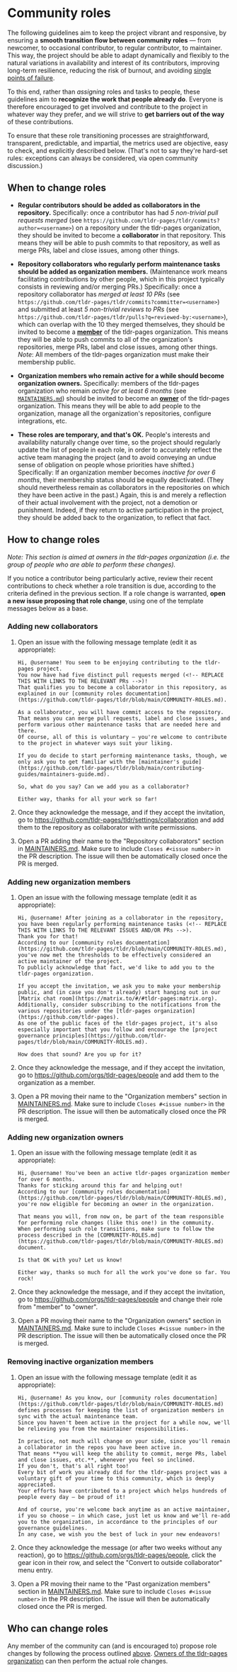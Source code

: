 # Community roles

The following guidelines aim to keep the project vibrant and responsive,
by ensuring a **smooth transition flow between community roles** —
from newcomer, to occasional contributor, to regular contributor, to maintainer.
This way, the project should be able to adapt dynamically and flexibly
to the natural variations in availability and interest of its contributors,
improving long-term resilience, reducing the risk of burnout, and avoiding
[single points of failure](https://en.wikipedia.org/wiki/Bus_factor).

To this end, rather than _assigning_ roles and tasks to people,
these guidelines aim to **recognize the work that people already do**.
Everyone is therefore encouraged to get involved
and contribute to the project in whatever way they prefer,
and we will strive to **get barriers out of the way** of these contributions.

To ensure that these role transitioning processes are
straightforward, transparent, predictable, and impartial,
the metrics used are objective, easy to check, and explicitly described below.
(That's not to say they're hard-set rules:
exceptions can always be considered, via open community discussion.)


## When to change roles

- **Regular contributors should be added as collaborators in the repository.**
  Specifically: once a contributor has had _5 non-trivial pull requests merged_
  (see `https://github.com/tldr-pages/tldr/commits?author=<username>`)
  on a repository under the tldr-pages organization,
  they should be invited to become
  a **collaborator** in that repository.
  This means they will be able to push commits to that repository,
  as well as merge PRs, label and close issues, among other things.

- **Repository collaborators who regularly perform maintenance tasks should be added as organization members.**
  (Maintenance work means facilitating contributions by other people,
  which in this project typically consists in reviewing and/or merging PRs.)
  Specifically: once a repository collaborator has _merged at least 10 PRs_
  (see `https://github.com/tldr-pages/tldr/commits?committer=<username>`)
  and submitted at least _5 non-trivial reviews to PRs_
  (see `https://github.com/tldr-pages/tldr/pulls?q=reviewed-by:<username>`),
  which can overlap with the 10 they merged themselves,
  they should be invited to become a
  [**member**](https://github.com/orgs/tldr-pages/people)
  of the tldr-pages organization.
  This means they will be able to
  push commits to all of the organization's repositories,
  merge PRs, label and close issues, among other things.
  _Note_: All members of the tldr-pages organization
  must make their membership public.

- **Organization members who remain active for a while should become organization owners.**
  Specifically: members of the tldr-pages organization
  who remain _active for at least 6 months_
  (see [`MAINTAINERS.md`](MAINTAINERS.md#organization-members))
  should be invited to become an
  [**owner**](https://help.github.com/articles/permission-levels-for-an-organization/)
  of the tldr-pages organization.
  This means they will be able to add people to the organization,
  manage all the organization's repositories, configure integrations, etc.

- **These roles are temporary, and that's OK.**
  People's interests and availability naturally change over time,
  so the project should regularly update the list of people in each role,
  in order to accurately reflect the active team managing the project
  (and to avoid conveying an undue sense of obligation
  on people whose priorities have shifted.)
  Specifically: If an organization member becomes _inactive for over 6 months_,
  their membership status should be equally deactivated.
  (They should nevertheless remain as collaborators
  in the repositories on which they have been active in the past.)
  Again, this is and merely a reflection
  of their actual involvement with the project,
  not a demotion or punishment.
  Indeed, if they return to active participation in the project,
  they should be added back to the organization, to reflect that fact.


## How to change roles

*Note: This section is aimed at owners in the tldr-pages organization
(i.e. the group of people who are able to perform these changes).*

If you notice a contributor being particularly active,
review their recent contributions to check whether a role transition is due,
according to the criteria defined in the previous section.
If a role change is warranted, **open a new issue proposing that role change**,
using one of the template messages below as a base.

### Adding new collaborators

1. Open an issue with the following message template (edit it as appropriate):

   ```
   Hi, @username! You seem to be enjoying contributing to the tldr-pages project.
   You now have had five distinct pull requests merged (<!-- REPLACE THIS WITH LINKS TO THE RELEVANT PRs -->)!
   That qualifies you to become a collaborator in this repository, as explained in our [community roles documentation](https://github.com/tldr-pages/tldr/blob/main/COMMUNITY-ROLES.md).

   As a collaborator, you will have commit access to the repository.
   That means you can merge pull requests, label and close issues, and perform various other maintenance tasks that are needed here and there.
   Of course, all of this is voluntary — you're welcome to contribute to the project in whatever ways suit your liking.

   If you do decide to start performing maintenance tasks, though, we only ask you to get familiar with the [maintainer's guide](https://github.com/tldr-pages/tldr/blob/main/contributing-guides/maintainers-guide.md).

   So, what do you say? Can we add you as a collaborator?

   Either way, thanks for all your work so far!
   ```

2. Once they acknowledge the message, and if they accept the invitation,
   go to https://github.com/tldr-pages/tldr/settings/collaboration
   and add them to the repository as collaborator with write permissions.

3. Open a PR adding their name to the "Repository collaborators" section
   in [MAINTAINERS.md](MAINTAINERS.md#repository-collaborators).
   Make sure to include `Closes #<issue number>` in the PR description.
   The issue will then be automatically closed once the PR is merged.

### Adding new organization members

1. Open an issue with the following message template (edit it as appropriate):

   ```
   Hi, @username! After joining as a collaborator in the repository, you have been regularly performing maintenance tasks (<!-- REPLACE THIS WITH LINKS TO THE RELEVANT ISSUES AND/OR PRs -->).
   Thank you for that!
   According to our [community roles documentation](https://github.com/tldr-pages/tldr/blob/main/COMMUNITY-ROLES.md), you've now met the thresholds to be effectively considered an active maintainer of the project.
   To publicly acknowledge that fact, we'd like to add you to the tldr-pages organization.

   If you accept the invitation, we ask you to make your membership public, and (in case you don't already) start hanging out in our [Matrix chat room](https://matrix.to/#/#tldr-pages:matrix.org).
   Additionally, consider subscribing to the notifications from the various repositories under the [tldr-pages organization](https://github.com/tldr-pages).
   As one of the public faces of the tldr-pages project, it's also especially important that you follow and encourage the [project
   governance principles](https://github.com/tldr-pages/tldr/blob/main/COMMUNITY-ROLES.md).

   How does that sound? Are you up for it?
   ```

2. Once they acknowledge the message, and if they accept the invitation,
   go to https://github.com/orgs/tldr-pages/people
   and add them to the organization as a member.

3. Open a PR moving their name to the "Organization members" section
   in [MAINTAINERS.md](MAINTAINERS.md#organization-members).
   Make sure to include `Closes #<issue number>` in the PR description.
   The issue will then be automatically closed once the PR is merged.

### Adding new organization owners

1. Open an issue with the following message template (edit it as appropriate):

   ```
   Hi, @username! You've been an active tldr-pages organization member for over 6 months.
   Thanks for sticking around this far and helping out!
   According to our [community roles documentation](https://github.com/tldr-pages/tldr/blob/main/COMMUNITY-ROLES.md), you're now eligible for becoming an owner in the organization.

   That means you will, from now on, be part of the team responsible for performing role changes (like this one!) in the community.
   When performing such role transitions, make sure to follow the process described in the [COMMUNITY-ROLES.md](https://github.com/tldr-pages/tldr/blob/main/COMMUNITY-ROLES.md) document.

   Is that OK with you? Let us know!

   Either way, thanks so much for all the work you've done so far. You rock!
   ```

2. Once they acknowledge the message, and if they accept the invitation,
   go to https://github.com/orgs/tldr-pages/people
   and change their role from "member" to "owner".

3. Open a PR moving their name to the "Organization owners" section
   in [MAINTAINERS.md](MAINTAINERS.md#organization-owners).
   Make sure to include `Closes #<issue number>` in the PR description.
   The issue will then be automatically closed once the PR is merged.

### Removing inactive organization members

1. Open an issue with the following message template (edit it as appropriate):

   ```
   Hi, @username! As you know, our [community roles documentation](https://github.com/tldr-pages/tldr/blob/main/COMMUNITY-ROLES.md) defines processes for keeping the list of organization members in sync with the actual maintenance team.
   Since you haven't been active in the project for a while now, we'll be relieving you from the maintainer responsibilities.

   In practice, not much will change on your side, since you'll remain a collaborator in the repos you have been active in.
   That means **you will keep the ability to commit, merge PRs, label and close issues, etc.**, whenever you feel so inclined.
   If you don't, that's all right too!
   Every bit of work you already did for the tldr-pages project was a voluntary gift of your time to this community, which is deeply appreciated.
   Your efforts have contributed to a project which helps hundreds of people every day — be proud of it!

   And of course, you're welcome back anytime as an active maintainer, if you so choose — in which case, just let us know and we'll re-add you to the organization, in accordance to the principles of our governance guidelines.
   In any case, we wish you the best of luck in your new endeavors!
   ```

2. Once they acknowledge the message (or after two weeks without any reaction),
   go to https://github.com/orgs/tldr-pages/people, click the gear icon in their row,
   and select the "Convert to outside collaborator" menu entry.

3. Open a PR moving their name to the "Past organization members" section
   in [MAINTAINERS.md](MAINTAINERS.md).
   Make sure to include `Closes #<issue number>` in the PR description.
   The issue will then be automatically closed once the PR is merged.

## Who can change roles
Any member of the community can (and is encouraged to) propose role changes
by following the process outlined [above](#how-to-change-roles).
[Owners of the tldr-pages organization](MAINTAINERS.md#organization-owners)
can then perform the actual role changes.
